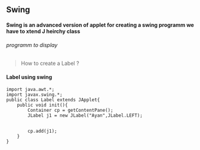 ## Swing
#### Swing is an advanced version of applet for creating a swing programm we have to xtend J heirchy class
###### programm to display

>How to create a Label ?

#### Label using swing
```
import java.awt.*;
import javax.swing.*;
public class Label extends JApplet{
    public void init(){
        Container cp = getContentPane();
        JLabel j1 = new JLabel("Ayan",JLabel.LEFT);


        cp.add(j1);
    }
}
```
